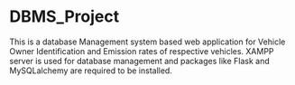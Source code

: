 # DBMS_Project
This is a database Management system based web application for Vehicle Owner Identification and Emission rates of respective vehicles.
XAMPP server is used for database management and packages like Flask and MySQLalchemy are required to be installed. 
